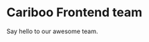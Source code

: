 <script setup>
import { VPTeamMembers } from 'vitepress/theme'

const members = [
  {
    avatar: 'https://cdn.honey.is/avatar/B4L/gjL/Eg8hgHtE864K4aF4.png?size=640',
    name: 'Renato Moor',
    title: 'Frontend Developer',
    links: [
      { icon: 'github', link: 'https://github.com/renatomoor' },
    ]
  },
]
</script>

# Cariboo Frontend team

Say hello to our awesome team.

<VPTeamMembers size="medium" :members="members" />
